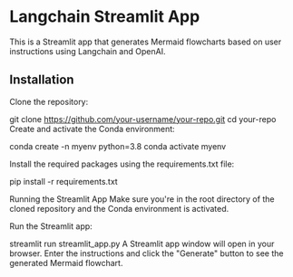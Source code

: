 # Langchain Streamlit App

This is a Streamlit app that generates Mermaid flowcharts based on user instructions using Langchain and OpenAI.

## Installation

 Clone the repository:
   
   git clone https://github.com/your-username/your-repo.git
   cd your-repo
Create and activate the Conda environment:

conda create -n myenv python=3.8
conda activate myenv

Install the required packages using the requirements.txt file:

pip install -r requirements.txt

Running the Streamlit App
Make sure you're in the root directory of the cloned repository and the Conda environment is activated.

Run the Streamlit app:

streamlit run streamlit_app.py
A Streamlit app window will open in your browser. Enter the instructions and click the "Generate" button to see the generated Mermaid flowchart.
